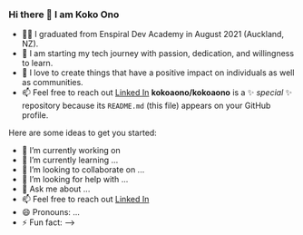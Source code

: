 ### Hi there 👋 I am Koko Ono
- 👩‍🎓 I graduated from Enspiral Dev Academy in August 2021 (Auckland, NZ).
- 🌱 I am starting my tech journey with passion, dedication, and willingness to learn.
- 💖 I love to create things that have a positive impact on individuals as well as communities.
- 📫 Feel free to reach out [Linked In](https://www.linkedin.com/in/koko-ono-826182218/)
**kokoaono/kokoaono** is a ✨ _special_ ✨ repository because its `README.md` (this file) appears on your GitHub profile.

Here are some ideas to get you started:

- 🔭 I’m currently working on
- 🌱 I’m currently learning ...
- 👯 I’m looking to collaborate on ...
- 🤔 I’m looking for help with ...
- 💬 Ask me about ...
- 📫 Feel free to reach out [Linked In](https://www.linkedin.com/in/koko-ono-826182218/)
- 😄 Pronouns: ...
- ⚡ Fun fact:
-->
